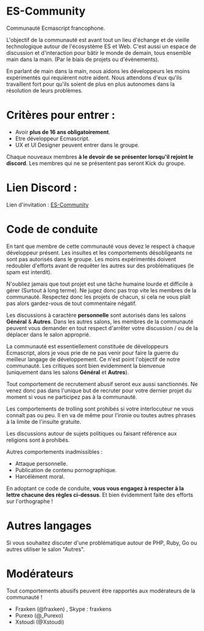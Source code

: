 # ES-Community
Communauté Ecmascript francophone.

L'objectif de la communauté est avant tout un lieu d'échange et de vieille technologique autour de l'écosystème ES et Web. C'est aussi un espace de discussion et d'interaction pour bâtir le monde de demain, tous ensemble main dans la main. (Par le biais de projets ou d'évènements). 

En parlant de main dans la main, nous aidons les développeurs les moins expérimentés qui requièrent notre aident. Nous attendons d'eux qu'ils travaillent fort pour qu'ils soient de plus en plus autonomes dans la résolution de leurs problèmes.

# Critères pour entrer : 

- Avoir **plus de 16 ans obligatoirement**.
- Etre développeur Ecmascript. 
- UX et UI Designer peuvent entrer dans le groupe. 

Chaque nouveaux membres **à le devoir de se présenter lorsqu'il rejoint le discord**. Les membres qui ne se présentent pas seront Kick du groupe.

# Lien Discord : 

Lien d'invitation : [ES-Community](https://discordapp.com/invite/0sRTKhyvzo78R44a)

# Code de conduite

En tant que membre de cette communauté vous devez le respect à chaque développeur présent. Les insultes et les comportements désobligeants ne sont pas autorisés dans le groupe. Les moins expérimentés doivent redoubler d'efforts avant de requêter les autres sur des problématiques (le spam est interdit). 

N'oubliez jamais que tout projet est une tâche humaine lourde et difficile à gérer (Surtout à long terme). Ne jugez donc pas trop vite les membres de la communauté. Respectez donc les projets de chacun, si cela ne vous plaît pas alors gardez-vous de tout commentaire négatif.

Les discussions à caractère **personnelle** sont autorisés dans les salons **Général** & **Autres**. Dans les autres salons, les membres de la communauté peuvent vous demander en tout respect d'arrêter votre discussion / ou de la déplacer dans le salon approprié.

La communauté est essentiellement constituée de développeurs Ecmascript, alors je vous prie de ne pas venir pour faire la guerre du meilleur langage de développement. Ce n'est point l'objectif de notre communauté. 
Les critiques sont bien evidemment la bienvenue (uniquement dans les salons **Général** et **Autres**). 

Tout comportement de recrutement abusif seront eux aussi sanctionnés. Ne venez donc pas dans l'unique but de recruter pour votre dernier projet du moment si vous ne participez pas à la communauté.

Les comportements de trolling sont prohibés si votre interlocuteur ne vous connaît pas ou peu. Il en va de même pour l'ironie ou toutes autres phrases à la limite de l'insulte gratuite. 

Les discussions autour de sujets politiques ou faisant référence aux religions sont à prohibés.

Autres comportements inadmissibles : 

- Attaque personnelle. 
- Publication de contenu pornographique. 
- Harcélèment moral.

En adoptant ce code de conduite, **vous vous engagez à respecter à la lettre chacune des règles ci-dessus**. Et bien évidemment faite des efforts sur l'orthographe ! 

# Autres langages 

Si vous souhaitez discuter d'une problématique autour de PHP, Ruby, Go ou autres utiliser le salon "Autres". 

# Modérateurs  

Tout comportements abusifs peuvent être rapportés aux modérateurs de la communauté ! 

- Fraxken (@fraxken) , Skype : fraxkens 
- Purexo (@_Purexo) 
- Xstoudi (@Xstoudi)
